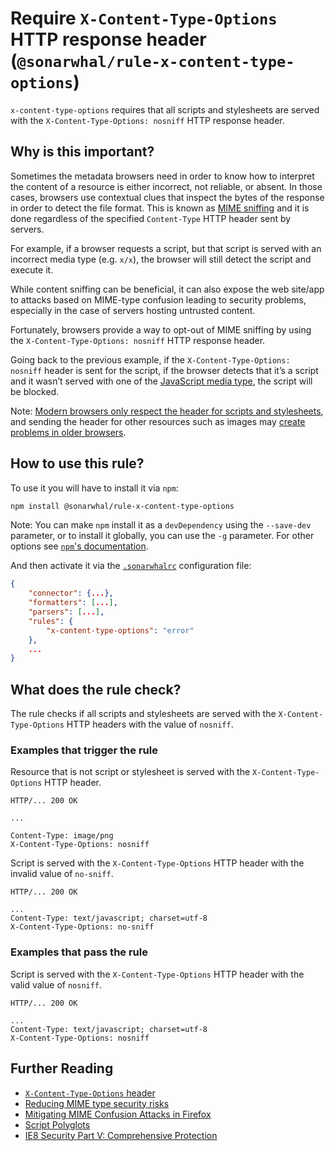 # Require `X-Content-Type-Options` HTTP response header (`@sonarwhal/rule-x-content-type-options`)

`x-content-type-options` requires that all scripts and
stylesheets are served with the `X-Content-Type-Options: nosniff`
HTTP response header.

## Why is this important?

Sometimes the metadata browsers need in order to know how to interpret
the content of a resource is either incorrect, not reliable, or absent.
In those cases, browsers use contextual clues that inspect the bytes of
the response in order to detect the file format. This is known as [MIME
sniffing][mime sniffing spec] and it is done regardless of the specified
`Content-Type` HTTP header sent by servers.

For example, if a browser requests a script, but that script is served
with an incorrect media type (e.g. `x/x`), the browser will still detect
the script and execute it.

While content sniffing can be beneficial, it can also expose the web
site/app to attacks based on MIME-type confusion leading to security
problems, especially in the case of servers hosting untrusted content.

Fortunately, browsers provide a way to opt-out of MIME sniffing by
using the `X-Content-Type-Options: nosniff` HTTP response header.

Going back to the previous example, if the `X-Content-Type-Options: nosniff`
header is sent for the script, if the browser detects that it’s a script
and it wasn’t served with one of the [JavaScript media type][javascript
media types], the script will be blocked.

Note: [Modern browsers only respect the header for scripts and
stylesheets][fetch spec blocking], and sending the header for other
resources such as images may [create problems in older browsers][fetch
spec issue].

## How to use this rule?

To use it you will have to install it via `npm`:

```bash
npm install @sonarwhal/rule-x-content-type-options
```

Note: You can make `npm` install it as a `devDependency` using the `--save-dev`
parameter, or to install it globally, you can use the `-g` parameter. For
other options see
[`npm`'s documentation](https://docs.npmjs.com/cli/install).

And then activate it via the [`.sonarwhalrc`][sonarwhalrc]
configuration file:

```json
{
    "connector": {...},
    "formatters": [...],
    "parsers": [...],
    "rules": {
        "x-content-type-options": "error"
    },
    ...
}
```

## What does the rule check?

The rule checks if all scripts and stylesheets are served with the
`X-Content-Type-Options` HTTP headers with the value of `nosniff`.

### Examples that **trigger** the rule

Resource that is not script or stylesheet is served with the
`X-Content-Type-Options` HTTP header.

```text
HTTP/... 200 OK

...

Content-Type: image/png
X-Content-Type-Options: nosniff
```

Script is served with the `X-Content-Type-Options` HTTP header
with the invalid value of `no-sniff`.

```text
HTTP/... 200 OK

...
Content-Type: text/javascript; charset=utf-8
X-Content-Type-Options: no-sniff
```

### Examples that **pass** the rule

Script is served with the `X-Content-Type-Options` HTTP header
with the valid value of `nosniff`.

```text
HTTP/... 200 OK

...
Content-Type: text/javascript; charset=utf-8
X-Content-Type-Options: nosniff
```

## Further Reading

* [`X-Content-Type-Options` header](https://fetch.spec.whatwg.org/#x-content-type-options-header)
* [Reducing MIME type security risks](https://msdn.microsoft.com/en-us/library/gg622941.aspx)
* [Mitigating MIME Confusion Attacks in Firefox](https://blog.mozilla.org/security/2016/08/26/mitigating-mime-confusion-attacks-in-firefox/)
* [Script Polyglots](https://blogs.msdn.microsoft.com/ieinternals/2014/11/24/script-polyglots/)
* [IE8 Security Part V: Comprehensive Protection](https://blogs.msdn.microsoft.com/ie/2008/07/02/ie8-security-part-v-comprehensive-protection/)

<!-- Link labels: -->

[fetch spec blocking]: https://fetch.spec.whatwg.org/#should-response-to-request-be-blocked-due-to-nosniff%3F
[fetch spec issue]: https://github.com/whatwg/fetch/issues/395
[javascript media types]: https://html.spec.whatwg.org/multipage/scripting.html#javascript-mime-type
[mime sniffing spec]: https://mimesniff.spec.whatwg.org/
[sonarwhalrc]: https://sonarwhal.com/docs/user-guide/further-configuration/sonarwhalrc-formats/

<!-- Apache links -->

[apache directory]: https://httpd.apache.org/docs/current/mod/core.html#directory
[header directive]: https://httpd.apache.org/docs/current/mod/mod_headers.html#header
[how to enable apache modules]: https://github.com/h5bp/server-configs-apache/wiki/How-to-enable-Apache-modules
[htaccess is slow]: https://httpd.apache.org/docs/current/howto/htaccess.html#when
[main apache conf file]: https://httpd.apache.org/docs/current/configuring.html#main
[mod_headers]: https://httpd.apache.org/docs/current/mod/mod_headers.html
[mod_mime]: https://httpd.apache.org/docs/current/mod/mod_mime.html

<!-- IIS links -->

[url rewrite]: https://docs.microsoft.com/en-us/iis/extensions/url-rewrite-module/using-the-url-rewrite-module
